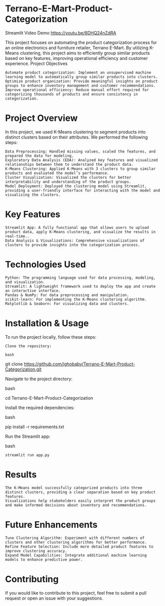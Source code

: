 # Terrano-E-Mart-Product-Categorization

Streamlit Video Demo
https://youtu.be/6DHQ24nZdRA

This project focuses on automating the product categorization process for an online electronics and furniture retailer, Terrano E-Mart. By utilizing K-Means clustering, this project aims to efficiently group similar products based on key features, improving operational efficiency and customer experience.
Project Objectives

    Automate product categorization: Implement an unsupervised machine learning model to automatically group similar products into clusters.
    Optimize product organization: Provide meaningful insights on product groups to enhance inventory management and customer recommendations.
    Improve operational efficiency: Reduce manual effort required for categorizing thousands of products and ensure consistency in categorization.

# Project Overview

In this project, we used K-Means clustering to segment products into distinct clusters based on their attributes. We performed the following steps:

    Data Preprocessing: Handled missing values, scaled the features, and prepared the data for modeling.
    Exploratory Data Analysis (EDA): Analyzed key features and visualized relationships between them to understand the product data.
    K-Means Clustering: Applied K-Means with 3 clusters to group similar products and evaluated the model’s performance.
    Cluster Visualization: Visualized the clusters for better interpretability and understanding of the product groups.
    Model Deployment: Deployed the clustering model using Streamlit, providing a user-friendly interface for interacting with the model and visualizing the clusters.

# Key Features

    Streamlit App: A fully functional app that allows users to upload product data, apply K-Means clustering, and visualize the results in real-time..
    Data Analysis & Visualizations: Comprehensive visualizations of clusters to provide insights into the categorization process.

# Technologies Used

    Python: The programming language used for data processing, modeling, and visualization.
    Streamlit: A lightweight framework used to deploy the app and create an interactive interface.
    Pandas & NumPy: For data preprocessing and manipulation.
    scikit-learn: For implementing the K-Means clustering algorithm.
    Matplotlib & Seaborn: For visualizing data and clusters.

# Installation & Usage

To run the project locally, follow these steps:

    Clone the repository:

    bash

git clone https://github.com/ighobaby/Terrano-E-Mart-Product-Categorization.git

Navigate to the project directory:

bash

cd Terrano-E-Mart-Product-Categorization

Install the required dependencies:

bash

pip install -r requirements.txt

Run the Streamlit app:

bash

    streamlit run app.py


# Results

    The K-Means model successfully categorized products into three distinct clusters, providing a clear separation based on key product features.
    Visualizations help stakeholders easily interpret the product groups and make informed decisions about inventory and recommendations.

# Future Enhancements

    Tune Clustering Algorithm: Experiment with different numbers of clusters and other clustering algorithms for better performance.
    Refine Feature Selection: Include more detailed product features to improve clustering accuracy.
    Expand Model Capabilities: Integrate additional machine learning models to enhance predictive power.

# Contributing

If you would like to contribute to this project, feel free to submit a pull request or open an issue with your suggestions.
